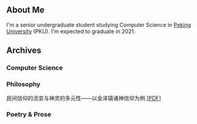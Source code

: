 ## About Me

I'm a senior undergraduate student studying Computer Science in [Peking University](https://www.pku.edu.cn/) (PKU). I'm expected to graduate in 2021.

## Archives

### Computer Science

### Philosophy

民间信仰的流变与神灵的多元性——以金泽镇诸神信仰为例 \[[PDF](./docs/Phil/民间信仰的流变与神灵的多元性——以金泽镇诸神信仰为例.pdf)\]

### Poetry & Prose
